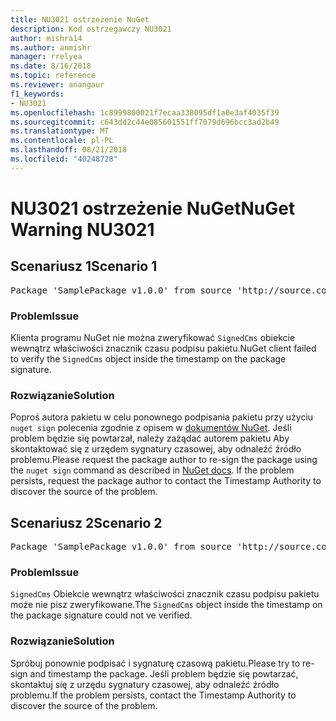 ```yaml
---
title: NU3021 ostrzeżenie NuGet
description: Kod ostrzegawczy NU3021
author: mishra14
ms.author: anmishr
manager: rrelyea
ms.date: 8/16/2018
ms.topic: reference
ms.reviewer: anangaur
f1_keywords:
- NU3021
ms.openlocfilehash: 1c8999800021f7ecaa338095df1a0e3af4035f39
ms.sourcegitcommit: c643dd2c44e085601551ff7079d696bcc3ad2b49
ms.translationtype: MT
ms.contentlocale: pl-PL
ms.lasthandoff: 08/21/2018
ms.locfileid: "40248728"
---
```

# <a name="nuget-warning-nu3021"></a><span data-ttu-id="f4742-103">NU3021 ostrzeżenie NuGet</span><span class="sxs-lookup"><span data-stu-id="f4742-103">NuGet Warning NU3021</span></span>

## <a name="scenario-1"></a><span data-ttu-id="f4742-104">Scenariusz 1</span><span class="sxs-lookup"><span data-stu-id="f4742-104">Scenario 1</span></span>

<pre>Package 'SamplePackage v1.0.0' from source 'http://source.com/index.json': The primary signature's timestamp signature validation failed.</pre>

### <a name="issue"></a><span data-ttu-id="f4742-105">Problem</span><span class="sxs-lookup"><span data-stu-id="f4742-105">Issue</span></span>

<span data-ttu-id="f4742-106">Klienta programu NuGet nie można zweryfikować `SignedCms` obiekcie wewnątrz właściwości znacznik czasu podpisu pakietu.</span><span class="sxs-lookup"><span data-stu-id="f4742-106">NuGet client failed to verify the `SignedCms` object inside the timestamp on the package signature.</span></span>


### <a name="solution"></a><span data-ttu-id="f4742-107">Rozwiązanie</span><span class="sxs-lookup"><span data-stu-id="f4742-107">Solution</span></span>

<span data-ttu-id="f4742-108">Poproś autora pakietu w celu ponownego podpisania pakietu przy użyciu `nuget sign` polecenia zgodnie z opisem w [dokumentów NuGet](https://docs.microsoft.com/en-us/nuget/create-packages/sign-a-package). Jeśli problem będzie się powtarzał, należy zażądać autorem pakietu Aby skontaktować się z urzędem sygnatury czasowej, aby odnaleźć źródło problemu.</span><span class="sxs-lookup"><span data-stu-id="f4742-108">Please request the package author to re-sign the package using the `nuget sign` command as described in [NuGet docs](https://docs.microsoft.com/en-us/nuget/create-packages/sign-a-package). If the problem persists, request the package author to contact the Timestamp Authority to discover the source of the problem.</span></span>



## <a name="scenario-2"></a><span data-ttu-id="f4742-109">Scenariusz 2</span><span class="sxs-lookup"><span data-stu-id="f4742-109">Scenario 2</span></span>

<pre>Package 'SamplePackage v1.0.0' from source 'http://source.com/index.json': The timestamp signature validation failed.</pre>

### <a name="issue"></a><span data-ttu-id="f4742-110">Problem</span><span class="sxs-lookup"><span data-stu-id="f4742-110">Issue</span></span>

<span data-ttu-id="f4742-111">`SignedCms` Obiekcie wewnątrz właściwości znacznik czasu podpisu pakietu może nie pisz zweryfikowane.</span><span class="sxs-lookup"><span data-stu-id="f4742-111">The `SignedCms` object inside the timestamp on the package signature could not ve verified.</span></span>


### <a name="solution"></a><span data-ttu-id="f4742-112">Rozwiązanie</span><span class="sxs-lookup"><span data-stu-id="f4742-112">Solution</span></span>

<span data-ttu-id="f4742-113">Spróbuj ponownie podpisać i sygnaturę czasową pakietu.</span><span class="sxs-lookup"><span data-stu-id="f4742-113">Please try to re-sign and timestamp the package.</span></span> <span data-ttu-id="f4742-114">Jeśli problem będzie się powtarzać, skontaktuj się z urzędu sygnatury czasowej, aby odnaleźć źródło problemu.</span><span class="sxs-lookup"><span data-stu-id="f4742-114">If the problem persists, contact the Timestamp Authority to discover the source of the problem.</span></span>


